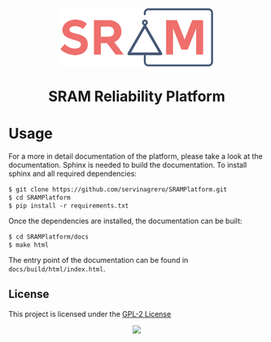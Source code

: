 <div align='center'>
<img src="logo.png" width="300px">
<h1>SRAM Reliability Platform</h1>
</div>


# Usage

For a more in detail documentation of the platform, please take a look at the documentation. Sphinx is needed to build the documentation. To install sphinx and all required dependencies:

```shell
$ git clone https://github.com/servinagrero/SRAMPlatform.git
$ cd SRAMPlatform
$ pip install -r requirements.txt
```

Once the dependencies are installed, the documentation can be built:
```shell
$ cd SRAMPlatform/docs
$ make html
```

The entry point of the documentation can be found in ``docs/build/html/index.html``.


## License

This project is licensed under the [GPL-2 License](./LICENSE)

<div align='center'>
<a href="https://www.buymeacoffee.com/servinagrero"><img src="https://www.buymeacoffee.com/assets/img/custom_images/orange_img.png" width="150px"></a>
</div>


